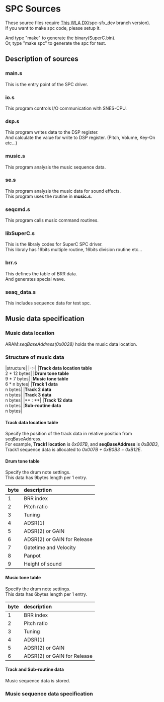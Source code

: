 # SPC Sources

These source files require [This WLA DX](https://github.com/boldowa/wla-dx)\(spc-sfx\_dev branch version\).  
If you want to make spc code, please setup it.

And type "make" to generate the binary(SuperC.bin).  
Or, type "make spc" to generate the spc for test.

## Description of sources

### main.s

This is the entry point of the SPC driver.

### io.s

This program controls I/O communication with SNES-CPU.

### dsp.s

This program writes data to the DSP register.  
And calculate the value for write to DSP register. (Pitch, Volume, Key-On etc...)

### music.s

This program analysis the music sequence data.

### se.s

This program analysis the music data for sound effects.  
This program uses the routine in **music.s**.

### seqcmd.s

This program calls music command routines.

### libSuperC.s

This is the libraly codes for SuperC SPC driver.  
This libraly has 16bits multiple routine, 16bits division routine etc...

### brr.s

This defines the table of BRR data.  
And generates special wave.

### seaq\_data.s

This includes sequence data for test spc.


## Music data specification

### Music data location

ARAM:*seqBaseAddress(0x0028)* holds the music data location.

### Structure of music data

|structure|
|-:-|
|**Track data location table**<br>2 \* 12 bytes|
|**Drum tone table**<br>9 \* 7 bytes|
|**Music tone table**<br>6 \* n bytes|
|**Track 1 data**<br>n bytes|
|**Track 2 data**<br>n bytes|
|**Track 3 data**<br>n bytes|
|** : **|
|**Track 12 data**<br>n bytes|
|**Sub-routine data**<br>n bytes|

#### Track data location table
Specify the position of the track data in relative position from seqBaseAddress.  
For example, **Track1 location** is *0x007B*, and **seqBaseAddress** is *0xB0B3*, Track1 sequence data is allocated to *0x007B + 0xB0B3 = 0xB12E*.

#### Drum tone table
Specify the drum note settings.  
This data has 9bytes length per 1 entry.

|byte|description|
|:--|:--|
|1|BRR index|
|2|Pitch ratio|
|3|Tuning|
|4|ADSR(1)|
|5|ADSR(2) or GAIN|
|6|ADSR(2) or GAIN for Release|
|7|Gatetime and Velocity|
|8|Panpot|
|9|Height of sound|

#### Music tone table
Specify the drum note settings.  
This data has 6bytes length per 1 entry.

|byte|description|
|:--|:--|
|1|BRR index|
|2|Pitch ratio|
|3|Tuning|
|4|ADSR(1)|
|5|ADSR(2) or GAIN|
|6|ADSR(2) or GAIN for Release|

#### Track and Sub-routine data
Music sequence data is stored.

### Music sequence data specification

